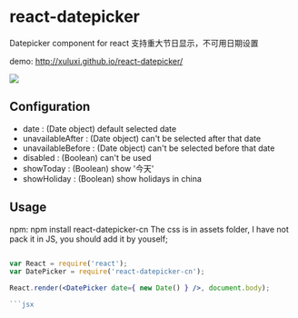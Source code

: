react-datepicker
================
Datepicker component for react 支持重大节日显示，不可用日期设置

demo: http://xuluxi.github.io/react-datepicker/

![](http://xuluxi.github.io/react-datepicker/img/demo.png)

## Configuration

- date : (Date object) default selected date
- unavailableAfter : (Date object) can't be selected after that date
- unavailableBefore : (Date object) can't be selected before that date
- disabled : (Boolean) can't be used
- showToday : (Boolean) show '今天'
- showHoliday : (Boolean) show holidays in china

## Usage 
npm: npm install react-datepicker-cn
The css is in assets folder, I have not pack it in JS, you should add it by youself;
```jsx

var React = require('react');
var DatePicker = require('react-datepicker-cn');

React.render(<DatePicker date={ new Date() } />, document.body);

```jsx

